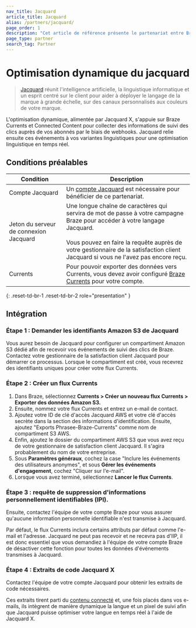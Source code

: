 ```yaml
---
nav_title: Jacquard
article_title: Jacquard
alias: /partners/jacquard/
page_order: 1
description: "Cet article de référence présente le partenariat entre Braze et Jacquard Dynamic Optimisation qui s'appuie sur Braze Currents et Connected Content pour collecter les informations de suivi des clics de vos abonnés par le biais de webhooks. Jacquard relie ensuite ces événements à vos variantes linguistiques pour une optimisation linguistique en temps réel."
page_type: partner
search_tag: Partner
---
```


# Optimisation dynamique du jacquard

> [Jacquard](https://www.jacquard.com/) réunit l'intelligence artificielle, la linguistique informatique et un esprit centré sur le client pour aider à déployer le langage de la marque à grande échelle, sur des canaux personnalisés aux couleurs de votre marque.

L'optimisation dynamique, alimentée par Jacquard X, s'appuie sur Braze Currents et Connected Content pour collecter des informations de suivi des clics auprès de vos abonnés par le biais de webhooks. Jacquard relie ensuite ces événements à vos variantes linguistiques pour une optimisation linguistique en temps réel. 

## Conditions préalables

| Condition | Description |
|---|---|
| Compte Jacquard | Un [compte Jacquard](https://www.jacquard.com/) est nécessaire pour bénéficier de ce partenariat. |
| Jeton du serveur de connexion Jacquard | Une longue chaîne de caractères qui servira de mot de passe à votre campagne Braze pour accéder à votre langage Jacquard.<br><br>Vous pouvez en faire la requête auprès de votre gestionnaire de la satisfaction client Jacquard si vous ne l'avez pas encore reçu. |
| Currents | Pour pouvoir exporter des données vers Currents, vous devez avoir configuré [Braze Currents]({{site.baseurl}}/user_guide/data_and_analytics/braze_currents/#access-currents) pour votre compte. |
{: .reset-td-br-1 .reset-td-br-2 role="presentation" }

## Intégration

### Étape 1 : Demander les identifiants Amazon S3 de Jacquard

Vous aurez besoin de Jacquard pour configurer un compartiment Amazon S3 dédié afin de recevoir vos événements de suivi des clics de Braze. Contactez votre gestionnaire de la satisfaction client Jacquard pour démarrer ce processus. Lorsque le compartiment est créé, vous recevrez des identifiants uniques pour créer votre flux Currents. 

### Étape 2 : Créer un flux Currents

1. Dans Braze, sélectionnez **Currents > Créer un nouveau flux Currents > Exporter des données Amazon S3.** 
2. Ensuite, nommez votre flux Currents et entrez un e-mail de contact.
3. Ajoutez votre ID de clé d'accès Jacquard AWS et votre clé d'accès secrète dans la section des informations d'identification. Ensuite, ajoutez "Exports Phrasee-Braze-Currents" comme nom de compartiment S3 AWS. 
4. Enfin, ajoutez le dossier du compartiment AWS S3 que vous avez reçu de votre gestionnaire de satisfaction client Jacquard. Il s'agira probablement du nom de votre entreprise.
5. Sous **Paramètres généraux**, cochez la case "Inclure les événements des utilisateurs anonymes", et sous **Gérer les événements d'engagement**, cochez "Cliquer sur l'e-mail".
6. Lorsque vous avez terminé, sélectionnez **Lancer le flux Currents**.

### Étape 3 : requête de suppression d'informations personnellement identifiables (IPI).

Ensuite, contactez l'équipe de votre compte Braze pour vous assurer qu'aucune information personnelle identifiable n'est transmise à Jacquard.

Par défaut, le flux Currents inclura certains attributs par défaut comme l'e-mail et l'adresse. Jacquard ne peut pas recevoir et ne recevra pas d'IIP, il est donc essentiel que vous demandiez à l'équipe de votre compte Braze de désactiver cette fonction pour toutes les données d'événements transmises à Jacquard.

### Étape 4 : Extraits de code Jacquard X 

Contactez l'équipe de votre compte Jacquard pour obtenir les extraits de code nécessaires.

Ces extraits tirent parti du [contenu connecté]({{site.baseurl}}/user_guide/personalization_and_dynamic_content/connected_content) et, une fois placés dans vos e-mails, ils intègrent de manière dynamique la langue et un pixel de suivi afin que Jacquard puisse optimiser votre langue en temps réel à l'aide de Jacquard X.


